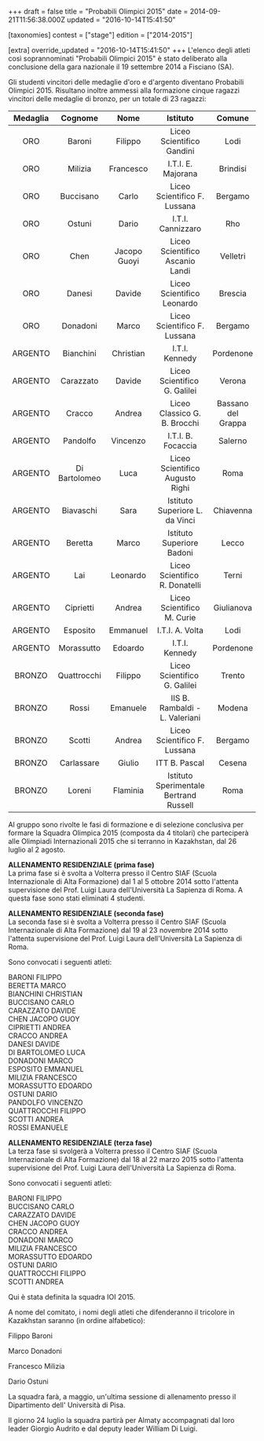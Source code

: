 +++
draft = false
title = "Probabili Olimpici 2015"
date = 2014-09-21T11:56:38.000Z
updated = "2016-10-14T15:41:50"

[taxonomies]
contest = ["stage"]
edition = ["2014-2015"]

[extra]
override_updated = "2016-10-14T15:41:50"
+++
L'elenco degli atleti così soprannominati "Probabili Olimpici 2015" è stato deliberato alla conclusione della gara nazionale il 19 settembre 2014 a Fisciano (SA).

Gli studenti vincitori delle medaglie d'oro e d'argento diventano Probabili Olimpici 2015. Risultano inoltre ammessi alla formazione cinque ragazzi vincitori delle medaglie di bronzo, per un totale di 23 ragazzi:

| **Medaglia** |  **Cognome**  |   **Nome**   |              **Istituto**              |     **Comune**     | **classe** |
| :----------: | :-----------: | :----------: | :------------------------------------: | :----------------: | :--------: |
|     ORO      |    Baroni     |   Filippo    |       Liceo Scientifico Gandini        |        Lodi        |     IV     |
|     ORO      |    Milizia    |  Francesco   |           I.T.I. E. Majorana           |      Brindisi      |     V      |
|     ORO      |   Buccisano   |    Carlo     |      Liceo Scientifico F. Lussana      |      Bergamo       |     IV     |
|     ORO      |    Ostuni     |    Dario     |           I.T.I. Cannizzaro            |        Rho         |     V      |
|     ORO      |     Chen      | Jacopo Guoyi |    Liceo Scientifico Ascanio Landi     |      Velletri      |    III     |
|     ORO      |    Danesi     |    Davide    |       Liceo Scientifico Leonardo       |      Brescia       |     V      |
|     ORO      |   Donadoni    |    Marco     |      Liceo Scientifico F. Lussana      |      Bergamo       |    III     |
|   ARGENTO    |   Bianchini   |  Christian   |             I.T.I. Kennedy             |     Pordenone      |    III     |
|   ARGENTO    |   Carazzato   |    Davide    |     Liceo Scientifico  G. Galilei      |       Verona       |     V      |
|   ARGENTO    |    Cracco     |    Andrea    |      Liceo Classico G. B. Brocchi      | Bassano del Grappa |     IV     |
|   ARGENTO    |   Pandolfo    |   Vincenzo   |           I.T.I. B. Focaccia           |      Salerno       |     V      |
|   ARGENTO    | Di Bartolomeo |     Luca     |    Liceo Scientifico Augusto Righi     |        Roma        |     IV     |
|   ARGENTO    |   Biavaschi   |     Sara     |     Istituto Superiore L. da Vinci     |     Chiavenna      |     V      |
|   ARGENTO    |    Beretta    |    Marco     |       Istituto Superiore Badoni        |       Lecco        |     V      |
|   ARGENTO    |      Lai      |   Leonardo   |    Liceo Scientifico  R. Donatelli     |       Terni        |     IV     |
|   ARGENTO    |   Ciprietti   |    Andrea    |       Liceo Scientifico M. Curie       |     Giulianova     |     II     |
|   ARGENTO    |   Esposito    |   Emmanuel   |            I.T.I. A. Volta             |        Lodi        |     IV     |
|   ARGENTO    |  Morassutto   |   Edoardo    |             I.T.I. Kennedy             |     Pordenone      |     IV     |
|    BRONZO    |  Quattrocchi  |   Filippo    |     Liceo Scientifico  G. Galilei      |       Trento       |     IV     |
|    BRONZO    |     Rossi     |   Emanuele   |     IIS B. Rambaldi - L. Valeriani     |       Modena       |     V      |
|    BRONZO    |    Scotti     |    Andrea    |      Liceo Scientifico F. Lussana      |      Bergamo       |     V      |
|    BRONZO    |  Carlassare   |    Giulio    |             ITT B. Pascal              |       Cesena       |    III     |
|    BRONZO    |    Loreni     |   Flaminia   | Istituto Sperimentale Bertrand Russell |        Roma        |     V      |

Al gruppo sono rivolte le fasi di formazione e di selezione conclusiva per formare la Squadra Olimpica 2015 (composta da 4 titolari) che parteciperà alle Olimpiadi Internazionali 2015 che si terranno in Kazakhstan, dal 26 luglio al 2 agosto.

**ALLENAMENTO RESIDENZIALE (prima fase)**<br/> La prima fase si è svolta a Volterra presso il Centro SIAF (Scuola Internazionale di Alta Formazione) dal 1 al 5 ottobre 2014 sotto l'attenta supervisione del Prof. Luigi Laura dell'Università La Sapienza di Roma. A questa fase sono stati eliminati 4 studenti.

**ALLENAMENTO RESIDENZIALE (seconda fase)**<br/> La seconda fase si è svolta a Volterra presso il Centro SIAF (Scuola Internazionale di Alta Formazione) dal 19 al 23 novembre 2014 sotto l'attenta supervisione del Prof. Luigi Laura dell'Università La Sapienza di Roma.

Sono convocati i seguenti atleti:

BARONI FILIPPO<br/> BERETTA MARCO<br/> BIANCHINI CHRISTIAN<br/> BUCCISANO CARLO<br/> CARAZZATO DAVIDE<br/> CHEN JACOPO GUOY<br/> CIPRIETTI ANDREA<br/> CRACCO ANDREA<br/> DANESI DAVIDE<br/> DI BARTOLOMEO LUCA<br/> DONADONI MARCO<br/> ESPOSITO EMMANUEL<br/> MILIZIA FRANCESCO<br/> MORASSUTTO EDOARDO<br/> OSTUNI DARIO<br/> PANDOLFO VINCENZO<br/> QUATTROCCHI FILIPPO<br/> SCOTTI ANDREA<br/> ROSSI EMANUELE

**ALLENAMENTO RESIDENZIALE (terza fase)**<br/> La terza fase si svolgerà a Volterra presso il Centro SIAF (Scuola Internazionale di Alta Formazione) dal 18 al 22 marzo 2015 sotto l'attenta supervisione del Prof. Luigi Laura dell'Università La Sapienza di Roma.

Sono convocati i seguenti atleti:

BARONI FILIPPO<br/> BUCCISANO CARLO<br/> CARAZZATO DAVIDE<br/> CHEN JACOPO GUOY<br/> CRACCO ANDREA<br/> DONADONI MARCO<br/> MILIZIA FRANCESCO<br/> MORASSUTTO EDOARDO<br/> OSTUNI DARIO<br/> QUATTROCCHI FILIPPO<br/> SCOTTI ANDREA

Qui è stata definita la squadra IOI 2015.

A nome del comitato, i nomi degli atleti che difenderanno il tricolore in Kazakhstan saranno (in ordine alfabetico):

Filippo Baroni

Marco Donadoni

Francesco Milizia

Dario Ostuni

La squadra farà, a maggio, un'ultima sessione di allenamento presso il Dipartimento dell' Università di Pisa.

Il giorno 24 luglio la squadra partirà per Almaty accompagnati dal loro leader Giorgio Audrito e dal deputy leader William Di Luigi.
